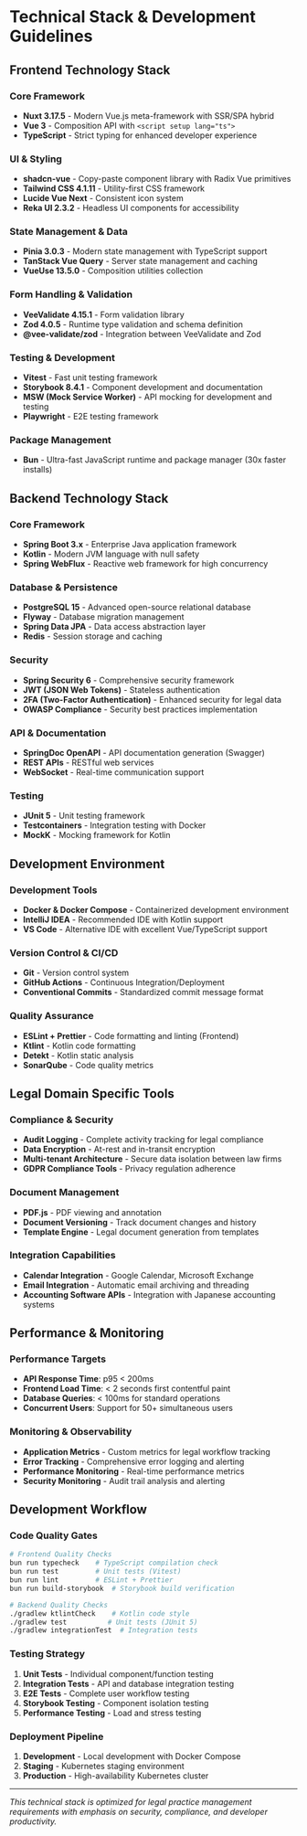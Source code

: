 # Technical Stack & Development Guidelines

## Frontend Technology Stack

### Core Framework
- **Nuxt 3.17.5** - Modern Vue.js meta-framework with SSR/SPA hybrid
- **Vue 3** - Composition API with `<script setup lang="ts">`
- **TypeScript** - Strict typing for enhanced developer experience

### UI & Styling
- **shadcn-vue** - Copy-paste component library with Radix Vue primitives
- **Tailwind CSS 4.1.11** - Utility-first CSS framework
- **Lucide Vue Next** - Consistent icon system
- **Reka UI 2.3.2** - Headless UI components for accessibility

### State Management & Data
- **Pinia 3.0.3** - Modern state management with TypeScript support
- **TanStack Vue Query** - Server state management and caching
- **VueUse 13.5.0** - Composition utilities collection

### Form Handling & Validation
- **VeeValidate 4.15.1** - Form validation library
- **Zod 4.0.5** - Runtime type validation and schema definition
- **@vee-validate/zod** - Integration between VeeValidate and Zod

### Testing & Development
- **Vitest** - Fast unit testing framework
- **Storybook 8.4.1** - Component development and documentation
- **MSW (Mock Service Worker)** - API mocking for development and testing
- **Playwright** - E2E testing framework

### Package Management
- **Bun** - Ultra-fast JavaScript runtime and package manager (30x faster installs)

## Backend Technology Stack

### Core Framework
- **Spring Boot 3.x** - Enterprise Java application framework
- **Kotlin** - Modern JVM language with null safety
- **Spring WebFlux** - Reactive web framework for high concurrency

### Database & Persistence
- **PostgreSQL 15** - Advanced open-source relational database
- **Flyway** - Database migration management
- **Spring Data JPA** - Data access abstraction layer
- **Redis** - Session storage and caching

### Security
- **Spring Security 6** - Comprehensive security framework
- **JWT (JSON Web Tokens)** - Stateless authentication
- **2FA (Two-Factor Authentication)** - Enhanced security for legal data
- **OWASP Compliance** - Security best practices implementation

### API & Documentation
- **SpringDoc OpenAPI** - API documentation generation (Swagger)
- **REST APIs** - RESTful web services
- **WebSocket** - Real-time communication support

### Testing
- **JUnit 5** - Unit testing framework
- **Testcontainers** - Integration testing with Docker
- **MockK** - Mocking framework for Kotlin

## Development Environment

### Development Tools
- **Docker & Docker Compose** - Containerized development environment
- **IntelliJ IDEA** - Recommended IDE with Kotlin support
- **VS Code** - Alternative IDE with excellent Vue/TypeScript support

### Version Control & CI/CD
- **Git** - Version control system
- **GitHub Actions** - Continuous Integration/Deployment
- **Conventional Commits** - Standardized commit message format

### Quality Assurance
- **ESLint + Prettier** - Code formatting and linting (Frontend)
- **Ktlint** - Kotlin code formatting
- **Detekt** - Kotlin static analysis
- **SonarQube** - Code quality metrics

## Legal Domain Specific Tools

### Compliance & Security
- **Audit Logging** - Complete activity tracking for legal compliance
- **Data Encryption** - At-rest and in-transit encryption
- **Multi-tenant Architecture** - Secure data isolation between law firms
- **GDPR Compliance Tools** - Privacy regulation adherence

### Document Management
- **PDF.js** - PDF viewing and annotation
- **Document Versioning** - Track document changes and history
- **Template Engine** - Legal document generation from templates

### Integration Capabilities
- **Calendar Integration** - Google Calendar, Microsoft Exchange
- **Email Integration** - Automatic email archiving and threading
- **Accounting Software APIs** - Integration with Japanese accounting systems

## Performance & Monitoring

### Performance Targets
- **API Response Time**: p95 < 200ms
- **Frontend Load Time**: < 2 seconds first contentful paint
- **Database Queries**: < 100ms for standard operations
- **Concurrent Users**: Support for 50+ simultaneous users

### Monitoring & Observability
- **Application Metrics** - Custom metrics for legal workflow tracking
- **Error Tracking** - Comprehensive error logging and alerting
- **Performance Monitoring** - Real-time performance metrics
- **Security Monitoring** - Audit trail analysis and alerting

## Development Workflow

### Code Quality Gates
```bash
# Frontend Quality Checks
bun run typecheck    # TypeScript compilation check
bun run test         # Unit tests (Vitest)
bun run lint         # ESLint + Prettier
bun run build-storybook  # Storybook build verification

# Backend Quality Checks
./gradlew ktlintCheck    # Kotlin code style
./gradlew test          # Unit tests (JUnit 5)
./gradlew integrationTest  # Integration tests
```

### Testing Strategy
1. **Unit Tests** - Individual component/function testing
2. **Integration Tests** - API and database integration testing
3. **E2E Tests** - Complete user workflow testing
4. **Storybook Testing** - Component isolation testing
5. **Performance Testing** - Load and stress testing

### Deployment Pipeline
1. **Development** - Local development with Docker Compose
2. **Staging** - Kubernetes staging environment
3. **Production** - High-availability Kubernetes cluster

---

*This technical stack is optimized for legal practice management requirements with emphasis on security, compliance, and developer productivity.*